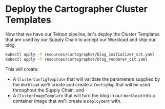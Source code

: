 # Deploy the Cartographer Cluster Templates

Now that we have our Tekton pipeline, let's deploy the Cluster Templates that
are used by our Supply Chain to accept our Workload and ship our blog.

```sh
kubectl apply -f resources/cartographer/blog_initializer_cct.yaml
kubectl apply -f resources/cartographer/blog_renderer_cit.yaml
```

This will create:

- A `ClusterConfigTemplate` that will validate the parameters supplied by the
  `Workload` we'll create and create a `ConfigMap` that will be used throughout
  the Supply Chain, and
- A `ClusterImageTemplate` that will turn the blog in our `Workload` into
  a container image that we'll create a `Deployment` with.


